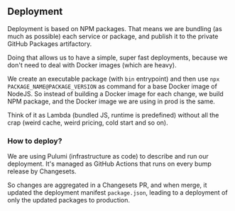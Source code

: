 ## Deployment

Deployment is based on NPM packages. That means we are bundling (as much as possible) each service
or package, and publish it to the private GitHub Packages artifactory.

Doing that allows us to have a simple, super fast deployments, because we don't need to deal with
Docker images (which are heavy).

We create an executable package (with `bin` entrypoint) and then use
`npx PACKAGE_NAME@PACKAGE_VERSION` as command for a base Docker image of NodeJS. So instead of
building a Docker image for each change, we build NPM package, and the Docker image we are using in
prod is the same.

Think of it as Lambda (bundled JS, runtime is predefined) without all the crap (weird cache, weird
pricing, cold start and so on).

### How to deploy?

We are using Pulumi (infrastructure as code) to describe and run our deployment. It's managed as
GitHub Actions that runs on every bump release by Changesets.

So changes are aggregated in a Changesets PR, and when merge, it updated the deployment manifest
`package.json`, leading to a deployment of only the updated packages to production.
